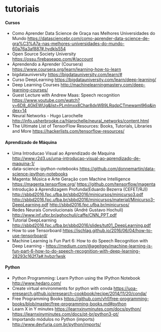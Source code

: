 # tutoriais
#### Cursos
- Como Aprender Data Science de Graça nas Melhores Universidades do Mundo https://datasciencebr.com/como-aprender-data-science-de-gra%C3%A7a-nas-melhores-universidades-do-mundo-60a76a3af887#.hydkls554
- Open Source Society University https://ossu.firebaseapp.com/#/account
- Aprendendo a Aprender (Coursera) https://www.coursera.org/learn/learning-how-to-learn
- bigdatauniversity https://bigdatauniversity.com/learn/#
- Curso DeepLearning https://bigdatauniversity.com/learn/deep-learning/
- Deep Learning Courses http://machinelearningmastery.com/deep-learning-courses/
- Guest Lecture with Andrew Maas: Speech recognition https://www.youtube.com/watch?v=6D8_4GkEWUg&list=PLmImxx8Char8dxWB9LRqdpCTmewaml96q&index=14
- Neural Networks - Hugo Larochelle http://info.usherbrooke.ca/hlarochelle/neural_networks/content.html
- The Ultimate List of TensorFlow Resources: Books, Tutorials, Libraries and More https://hackerlists.com/tensorflow-resources/


#### Aprendizado de Máquina
- Uma Introducao Visual ao Aprendizado de Maquina http://www.r2d3.us/uma-introducao-visual-ao-aprendizado-de-maquina-1/
- data-science-ipython-notebooks https://github.com/donnemartin/data-science-ipython-notebooks
- Magenta: Música e Arte Geração com Machine Intelligence https://magenta.tensorflow.org/ https://github.com/tensorflow/magenta
- Introdução à Aprendizagem Profunda(Eduardo Bezerra (CEFET/RJ)) http://sbbd2016.fpc.ufba.br/sbbd2016/minicursos/minicurso3.pdf http://sbbd2016.fpc.ufba.br/sbbd2016/minicursos/material/Minicurso3-DeepLearning.pdf http://sbbd2016.fpc.ufba.br/minicursos/
- Redes Neurais Convolucionais (André Gustavo Hochuli) http://www.inf.ufpr.br/aghochuli/caffe/CNN_PPT.pdf
- Tutorial DeepLearning http://sbbd2016.fpc.ufba.br/sbbd2016/slides/tut01_DeepLearning.pdf
- How to use Tensorboard https://ischlag.github.io/2016/06/04/how-to-use-tensorboard/
- Machine Learning is Fun Part 6: How to do Speech Recognition with Deep Learning - https://medium.com/@ageitgey/machine-learning-is-fun-part-6-how-to-do-speech-recognition-with-deep-learning-28293c162f7a#.hvbzr1wsk

#### Python
- Python Programming: Learn Python using the IPython Notebook http://www.hedaro.com/
- Create virtual environments for python with conda https://uoa-eresearch.github.io/eresearch-cookbook/recipe/2014/11/20/conda/
- Free Programming Books https://github.com/vhf/free-programming-books/blob/master/free-programming-books.md#python
- Learn X in Y minutes https://learnxinyminutes.com/docs/python/ https://learnxinyminutes.com/docs/pt-br/python3-pt/
- Importando módulos no Python (imports) http://www.devfuria.com.br/python/imports/


